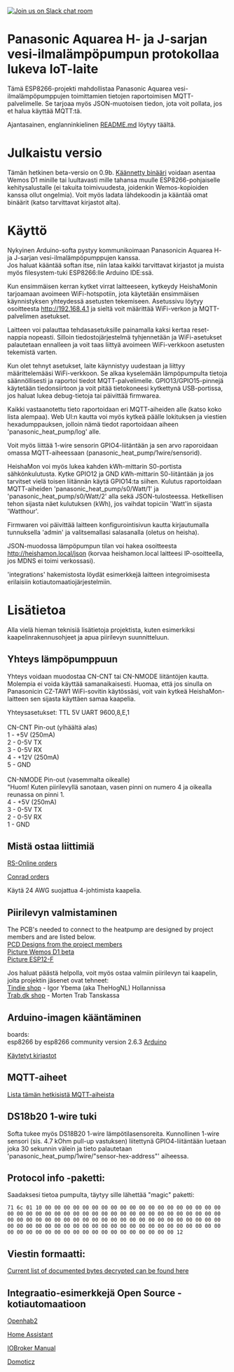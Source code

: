 [![Join us on Slack chat room](https://img.shields.io/badge/Slack-Join%20the%20chat%20room-orange)](https://join.slack.com/t/panasonic-wemos/shared_invite/enQtODg2MDY0NjE1OTI3LTgzYjkwMzIwNTAwZTMyYzgwNDQ1Y2QxYjkwODg3NjMyN2MyM2ViMDM3Yjc3OGE3MGRiY2FkYzI4MzZiZDVkNGE)


# Panasonic Aquarea H- ja J-sarjan vesi-ilmalämpöpumpun protokollaa lukeva IoT-laite

Tämä ESP8266-projekti mahdollistaa Panasonic Aquarea vesi-ilmalämpöpumppujen toimittamien tietojen raportoimisen MQTT-palvelimelle. Se tarjoaa myös JSON-muotoisen tiedon, jota voit pollata, jos et halua käyttää MQTT:tä.

Ajantasainen, englanninkielinen [README.md](README.md) löytyy täältä.

# Julkaistu versio

Tämän hetkinen beta-versio on 0.9b. [Käännetty binääri](binaries/HeishaMon.ino.d1-v0.9b.bin) voidaan asentaa Wemos D1 minille tai luultavasti mille tahansa muulle ESP8266-pohjaiselle kehitysalustalle (ei takuita toimivuudesta, joidenkin Wemos-kopioiden kanssa ollut ongelmia). Voit myös ladata lähdekoodin ja kääntää omat binäärit (katso tarvittavat kirjastot alta).

# Käyttö

Nykyinen Arduino-softa pystyy kommunikoimaan Panasonicin Aquarea H- ja J-sarjan vesi-ilmalämpöpumppujen kanssa. \
Jos haluat kääntää softan itse, niin lataa kaikki tarvittavat kirjastot ja muista myös filesystem-tuki ESP8266:lle Arduino IDE:ssä.

Kun ensimmäisen kerran kytket virrat laitteeseen, kytkeydy HeishaMonin tarjoamaan avoimeen WiFi-hotspotiin, jota käytetään ensimmäisen käynnistyksen yhteydessä asetusten tekemiseen. Asetussivu löytyy osoitteesta http://192.168.4.1 ja sieltä voit määrittää WiFi-verkon ja MQTT-palvelimen asetukset.

Laitteen voi palauttaa tehdasasetuksille painamalla kaksi kertaa reset-nappia nopeasti. Silloin tiedostojärjestelmä tyhjennetään ja WiFi-asetukset palautetaan ennalleen ja voit taas liittyä avoimeen WiFi-verkkoon asetusten tekemistä varten.

Kun olet tehnyt asetukset, laite käynnistyy uudestaan ja liittyy määrittelemääsi WiFi-verkkoon. Se alkaa kyselemään lämpöpumpulta tietoja säännöllisesti ja raportoi tiedot MQTT-palvelimelle. GPIO13/GPIO15-pinnejä käytetään tiedonsiirtoon ja voit pitää tietokoneesi kytkettynä USB-portissa, jos haluat lukea debug-tietoja tai päivittää firmwarea.

Kaikki vastaanotettu tieto raportoidaan eri MQTT-aiheiden alle (katso koko lista alempaa). Web UI:n kautta voi myös kytkeä päälle lokituksen ja viestien hexadumppauksen, jolloin nämä tiedot raportoidaan aiheen 'panasonic_heat_pump/log' alle.

Voit myös liittää 1-wire sensorin GPIO4-liitäntään ja sen arvo raporoidaan omassa MQTT-aiheessaan (panasonic_heat_pump/1wire/sensorid).

HeishaMon voi myös lukea kahden kWh-mittarin S0-portista sähkönkulutusta. Kytke GPIO12 ja GND kWh-mittarin S0-liitäntään ja jos tarvitset vielä toisen liitännän käytä GPIO14:ta siihen. Kulutus raportoidaan MQTT-aiheiden 'panasonic_heat_pump/s0/Watt/1' ja 'panasonic_heat_pump/s0/Watt/2' alla sekä JSON-tulosteessa. Hetkellisen tehon sijasta näet kulutuksen (kWh), jos vaihdat topiciin 'Watt'in sijasta 'Watthour'.

Firmwaren voi päivittää laitteen konfigurointisivun kautta kirjautumalla tunnuksella 'admin' ja valitsemallasi salasanalla (oletus on heisha).

JSON-muodossa lämpöpumpun tilan voi hakea osoitteesta http://heishamon.local/json (korvaa heishamon.local laitteesi IP-osoitteella, jos MDNS ei toimi verkossasi).

'integrations' hakemistosta löydät esimerkkejä laitteen integroimisesta erilaisiin kotiautomaatiojärjestelmiin.

# Lisätietoa

Alla vielä hieman teknisiä lisätietoja projektista, kuten esimerkiksi kaapelinrakennusohjeet ja apua piirilevyn suunnitteluun.

## Yhteys lämpöpumppuun

Yhteys voidaan muodostaa CN-CNT tai CN-NMODE liitäntöjen kautta. Molempia ei voida käyttää samanaikaisesti. Huomaa, että jos sinulla on Panasonicin CZ-TAW1 WiFi-sovitin käytössäsi, voit vain kytkeä HeishaMon-laitteen sen sijasta käyttäen samaa kaapelia.

Yhteysasetukset: TTL 5V UART 9600,8,E,1 \
\
CN-CNT Pin-out (ylhäältä alas) \
1 - +5V (250mA)  \
2 - 0-5V TX  \
3 - 0-5V RX  \
4 - +12V (250mA) \
5 - GND \
 \
CN-NMODE Pin-out (vasemmalta oikealle) \
"Huom! Kuten piirilevyllä sanotaan, vasen pinni on numero 4 ja oikealla reunassa on pinni 1. \
4 - +5V (250mA)  \
3 - 0-5V TX  \
2 - 0-5V RX  \
1 - GND

## Mistä ostaa liittimiä 
[RS-Online orders](Connectors_RSO.md)

[Conrad orders](Connectors_Conrad.md)

Käytä 24 AWG suojattua 4-johtimista kaapelia.

## Piirilevyn valmistaminen 
The PCB's needed to connect to the heatpump are designed by project members and are listed below. \
[PCD Designs from the project members](PCB_Designs.md) \
[Picture Wemos D1 beta](WEMOSD1.JPG) \
[Picture ESP12-F](NewHeishamon.JPG)

Jos haluat päästä helpolla, voit myös ostaa valmiin piirilevyn tai kaapelin, joita projektin jäsenet ovat tehneet: \
[Tindie shop](https://www.tindie.com/stores/thehognl/) - Igor Ybema (aka TheHogNL) Hollannissa \
[Trab.dk shop](https://www.trab.dk/en/search?controller=search&orderby=position&orderway=desc&search_query=panasonic&submit_search=) - Morten Trab Tanskassa


## Arduino-imagen kääntäminen 
boards: \
esp8266 by esp8266 community version 2.6.3 [Arduino](https://github.com/esp8266/Arduino/releases/tag/2.6.3)

[Käytetyt kirjastot](LIBSUSED.md)


## MQTT-aiheet 
[Lista tämän hetkisistä MQTT-aiheista](MQTT-Topics.md)

## DS18b20 1-wire tuki

Softa tukee myös DS18B20 1-wire lämpötilasensoreita. Kunnollinen 1-wire sensori (sis. 4.7 kOhm pull-up vastuksen) liitettynä GPIO4-liitäntään luetaan joka 30 sekunnin välein ja tieto palautetaan 'panasonic_heat_pump/1wire/"sensor-hex-address"' aiheessa.
 
## Protocol info -paketti:
Saadaksesi tietoa pumpulta, täytyy sille lähettää "magic" paketti:

`71 6c 01 10 00 00 00 00 00 00 00 00 00 00 00 00 00 00 00 00 00 00 00 00 00 00 00 00 00 00 00 00 00 00 00 00 00 00 00 00 00 00 00 00 00 00 00 00 00 00 00 00 00 00 00 00 00 00 00 00 00 00 00 00 00 00 00 00 00 00 00 00 00 00 00 00 00 00 00 00 00 00 00 00 00 00 00 00 00 00 00 00 00 00 00 00 00 00 00 00 00 00 00 00 00 00 00 00 00 00 12`


## Viestin formaatti: 
[Current list of documented bytes decrypted can be found here](ProtocolByteDecrypt.md)


## Integraatio-esimerkkejä Open Source -kotiautomaatioon
[Openhab2](Integrations/Openhab2)

[Home Assistant](https://github.com/Egyras/HeishaMon/tree/master/Integrations/Home%20Assistant)

[IOBroker Manual](Integrations/ioBroker_manual)

[Domoticz](Integrations/Domoticz)

